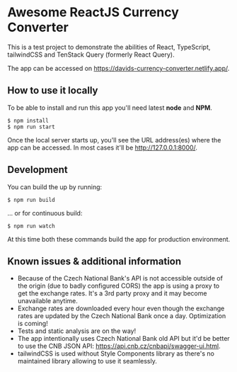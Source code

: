 # Awesome ReactJS Currency Converter

This is a test project to demonstrate the abilities of React, TypeScript, tailwindCSS and TenStack Query (formerly React Query).

The app can be accessed on https://davids-currency-converter.netlify.app/.

## How to use it locally
To be able to install and run this app you'll need latest **node** and **NPM**.

```shell
$ npm install
$ npm run start
```

Once the local server starts up, you'll see the URL address(es) where the app can be accessed. In most cases it'll be http://127.0.0.1:8000/.

## Development
You can build the up by running:

```shell
$ npm run build
```

... or for continuous build:

```shell
$ npm run watch
```

At this time both these commands build the app for production environment.

## Known issues & additional information
* Because of the Czech National Bank's API is not accessible outside of the origin (due to badly configured CORS) the app is using a proxy to get the exchange rates. It's a 3rd party proxy and it may become unavailable anytime.
* Exchange rates are downloaded every hour even though the exchange rates are updated by the Czech National Bank once a day. Optimization is coming!
* Tests and static analysis are on the way!
* The app intentionally uses Czech National Bank old API but it'd be better to use the CNB JSON API: https://api.cnb.cz/cnbapi/swagger-ui.html.
* tailwindCSS is used without Style Components library as there's no maintained library allowing to use it seamlessly.
